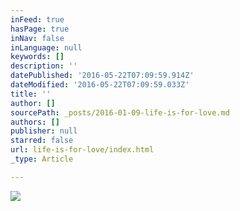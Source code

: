```yaml
---
inFeed: true
hasPage: true
inNav: false
inLanguage: null
keywords: []
description: ''
datePublished: '2016-05-22T07:09:59.914Z'
dateModified: '2016-05-22T07:09:59.033Z'
title: ''
author: []
sourcePath: _posts/2016-01-09-life-is-for-love.md
authors: []
publisher: null
starred: false
url: life-is-for-love/index.html
_type: Article

---
```

![](https://the-grid-user-content.s3-us-west-2.amazonaws.com/d9b8bf6e-2c1e-4639-be05-46838e9a4454.jpg)